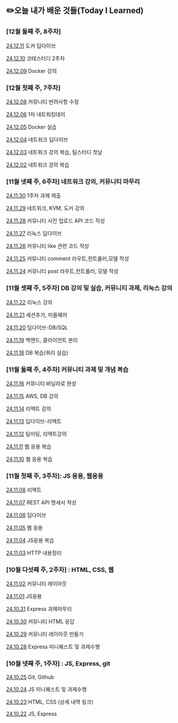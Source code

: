 ## ✏️오늘 내가 배운 것들(Today I Learned)

### [12월 둘째 주, 8주차]

[24.12.11](https://github.com/100-hours-a-week/siena-til/blob/caaffadd29f37d7296f915d8b75b80cc7272582b/December/2024-12-11.md) 도커 딥다이브

[24.12.10](https://github.com/100-hours-a-week/siena-til/blob/caaffadd29f37d7296f915d8b75b80cc7272582b/December/2024-12-10.md) 코테스터디 2주차

[24.12.09](https://github.com/100-hours-a-week/siena-til/blob/caaffadd29f37d7296f915d8b75b80cc7272582b/December/2024-12-09.md) Docker 강의

### [12월 첫째 주, 7주차]

[24.12.08](https://github.com/100-hours-a-week/siena-til/blob/caaffadd29f37d7296f915d8b75b80cc7272582b/December/2024-12-08.md) 커뮤니티 반려사항 수정

[24.12.06](https://github.com/100-hours-a-week/siena-til/blob/caaffadd29f37d7296f915d8b75b80cc7272582b/December/2024-12-06.md) 1차 네트워킹데이

[24.12.05](https://github.com/100-hours-a-week/siena-til/blob/caaffadd29f37d7296f915d8b75b80cc7272582b/December/2024-12-05.md) Docker 실습

[24.12.04](https://github.com/100-hours-a-week/siena-til/blob/caaffadd29f37d7296f915d8b75b80cc7272582b/December/2024-12-04.md) 네트워크 딥다이브

[24.12.03](https://github.com/100-hours-a-week/siena-til/blob/0811f0d3caf11d32a5c45a83bcda5112718ac5bb/December/2024-12-03.md) 네트워크 강의 복습, 팀스터디 첫날

[24.12.02](https://github.com/100-hours-a-week/siena-til/blob/0811f0d3caf11d32a5c45a83bcda5112718ac5bb/December/2024-12-02.md) 네트워크 강의 복습

### [11월 넷째 주, 6주차] 네트워크 강의, 커뮤니티 마무리

[24.11.30](https://github.com/100-hours-a-week/siena-til/blob/0811f0d3caf11d32a5c45a83bcda5112718ac5bb/November/2024-11-30.md) 1주차 과제 제출

[24.11.29](https://github.com/100-hours-a-week/siena-til/blob/0811f0d3caf11d32a5c45a83bcda5112718ac5bb/November/2024-11-29.md) 네트워크, KVM, 도커 강의

[24.11.28](https://github.com/100-hours-a-week/siena-til/blob/0811f0d3caf11d32a5c45a83bcda5112718ac5bb/November/2024-11-28.md) 커뮤니티 사진 업로드 API 코드 작성

[24.11.27](https://github.com/100-hours-a-week/siena-til/blob/0811f0d3caf11d32a5c45a83bcda5112718ac5bb/November/2024-11-27.md) 리눅스 딥다이브

[24.11.26](https://github.com/100-hours-a-week/siena-til/blob/0811f0d3caf11d32a5c45a83bcda5112718ac5bb/November/2024-11-26.md) 커뮤니티 like 관련 코드 작성

[24.11.25](https://github.com/100-hours-a-week/siena-til/blob/843bfcfae58709b2b3463fb205b9487f7602dd12/November/2024-11-25.md) 커뮤니티 comment 라우트,컨트롤러,모델 작성

[24.11.24](https://github.com/100-hours-a-week/siena-til/blob/843bfcfae58709b2b3463fb205b9487f7602dd12/November/2024-11-24.md) 커뮤니티 post 라우트,컨트롤러, 모델 작성

### [11월 셋째 주, 5주차] DB 강의 및 실습, 커뮤니티 과제, 리눅스 강의

[24.11.22](https://github.com/100-hours-a-week/siena-til/blob/843bfcfae58709b2b3463fb205b9487f7602dd12/November/2024-11-22.md) 리눅스 강의

[24.11.21](https://github.com/100-hours-a-week/siena-til/blob/69e7424a8bff0faee921d485145069e700c19a7f/November/2024-11-21.md) 세션추가, 미들웨어

[24.11.20](https://github.com/100-hours-a-week/siena-til/blob/69e7424a8bff0faee921d485145069e700c19a7f/November/2024-11-20.md) 딥다이브-DB/SQL

[24.11.19](https://github.com/100-hours-a-week/siena-til/blob/69e7424a8bff0faee921d485145069e700c19a7f/November/2024-11-19.md) 백엔드, 클라이언트 분리

[24.11.18](https://github.com/100-hours-a-week/siena-til/blob/69e7424a8bff0faee921d485145069e700c19a7f/November/2024-11-18.md) DB 복습(쿼리 실습)

### [11월 둘째 주, 4주차] 커뮤니티 과제 및 개념 복습

[24.11.16](https://github.com/100-hours-a-week/siena-til/blob/26282308a9d3443f92999fa5204a00548d0da8ad/November/2024-11-16.md) 커뮤니티 바닐라로 완성

[24.11.15](https://github.com/100-hours-a-week/siena-til/blob/26282308a9d3443f92999fa5204a00548d0da8ad/November/2024-11-15.md) AWS, DB 강의

[24.11.14](https://github.com/100-hours-a-week/siena-til/blob/26282308a9d3443f92999fa5204a00548d0da8ad/November/2024-11-14.md) 리액트 강의

[24.11.13](https://github.com/100-hours-a-week/siena-til/blob/26282308a9d3443f92999fa5204a00548d0da8ad/November/2024-11-13.md) 딥다이브-리액트

[24.11.12](https://github.com/100-hours-a-week/siena-til/blob/26282308a9d3443f92999fa5204a00548d0da8ad/November/2024-11-12.md) 팀미팅, 리액트강의

[24.11.11](https://github.com/100-hours-a-week/siena-til/blob/a4f0469ac83d16f459aed8ffbaa594451e226877/November/2024-11-11.md) 웹 응용 복습

[24.11.10](https://github.com/100-hours-a-week/siena-til/blob/a4f0469ac83d16f459aed8ffbaa594451e226877/November/2024-11-10.md) 웹 응용 복습

### [11월 첫째 주, 3주차]: JS 응용, 웹응용

[24.11.08](https://github.com/100-hours-a-week/siena-til/blob/a4f0469ac83d16f459aed8ffbaa594451e226877/November/2024-11-08.md) 리액트

[24.11.07](https://github.com/100-hours-a-week/siena-til/blob/a4f0469ac83d16f459aed8ffbaa594451e226877/November/2024-11-07.md) REST API 명세서 작성

[24.11.06](https://github.com/100-hours-a-week/siena-til/blob/c9df3cfda557bec298262985714a127001d5efeb/November/2024-11-06.md) 딥다이브

[24.11.05](https://github.com/100-hours-a-week/siena-til/blob/c9df3cfda557bec298262985714a127001d5efeb/November/2024-11-05.md) 웹 응용

[24.11.04](https://github.com/100-hours-a-week/siena-til/blob/4031c8a093634f0c21d456aa183a506ba9362008/November/2024-11-04.md) JS응용 복습

[24.11.03](https://github.com/100-hours-a-week/siena-til/blob/4031c8a093634f0c21d456aa183a506ba9362008/November/2024-11-03.md) HTTP 내용정리


### [10월 다섯째 주, 2주차] : HTML, CSS, 웹

[24.11.02](https://github.com/100-hours-a-week/siena-til/blob/4031c8a093634f0c21d456aa183a506ba9362008/November/2024-11-02.md) 커뮤니티 레이아웃

[24.11.01](https://github.com/100-hours-a-week/siena-til/blob/2e274985a64ada3fb9c2d9a431636b1cf2954b99/November/2024-11-01.md) JS응용

[24.10.31](https://github.com/100-hours-a-week/siena-til/blob/1b19a273ae9b1900c0c0861b20c41bb3aa623c4f/October/2024-10-31.md) Express 과제마무리

[24.10.30](https://github.com/100-hours-a-week/siena-til/blob/1b19a273ae9b1900c0c0861b20c41bb3aa623c4f/October/2024-10-30.md) 커뮤니티 HTML 응답

[24.10.29](https://github.com/100-hours-a-week/siena-til/blob/6665c7de9e189c0e487ae9517954be34119f58b7/October/2024-10-29.md) 커뮤니티 레이아웃 만들기

[24.10.28](https://github.com/100-hours-a-week/siena-til/blob/449d6e25f1b6132f9663b88e5e375b4645f134bb/October/2024-10-28.md) Express 미니퀘스트 및 과제수행


### [10월 넷째 주, 1주차] : JS, Express, git

[24.10.25](https://github.com/100-hours-a-week/siena-til/blob/bd5ad15fa890c966e6b4a236e2ef2f848ba360c0/October/2024-10-25.md) Git, Github

[24.10.24](https://github.com/100-hours-a-week/siena-til/blob/be9d758094aa15c77fb42003ff07e7746a1b2b40/October/2024-10-24.md) JS 미니퀘스트 및 과제수행

[24.10.23](https://github.com/100-hours-a-week/siena-til/blob/be9d758094aa15c77fb42003ff07e7746a1b2b40/October/2024-10-23.md) HTML, CSS (상세 내역 링크)

[24.10.22](https://github.com/100-hours-a-week/siena-til/blob/be9d758094aa15c77fb42003ff07e7746a1b2b40/October/2024-10-22.md) JS, Express 

